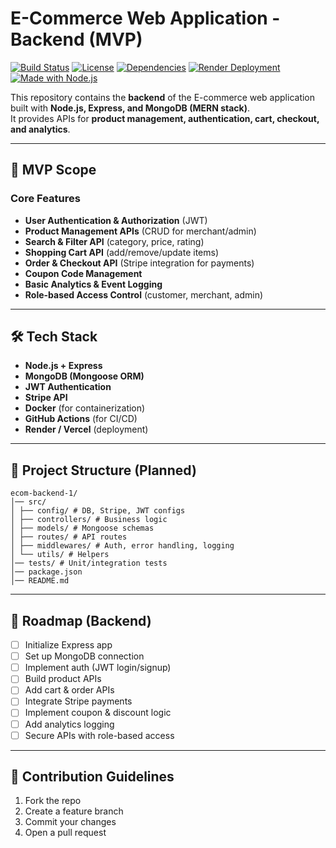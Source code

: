 # E-Commerce Web Application - Backend (MVP)

[![Build Status](https://img.shields.io/github/actions/workflow/status/Hussaini04/ecom-backend-1/ci.yml?branch=main)](https://github.com/Hussaini04/ecom-backend-1/actions)
[![License](https://img.shields.io/github/license/Hussaini04/ecom-backend-1)](LICENSE)
[![Dependencies](https://img.shields.io/librariesio/github/Hussaini04/ecom-backend-1)](https://github.com/Hussaini04/ecom-backend-1)
[![Render Deployment](https://img.shields.io/badge/deployed%20on-render-46E3B7?logo=render&logoColor=white)](https://render.com)
[![Made with Node.js](https://img.shields.io/badge/Made%20with-Node.js-339933?logo=node.js&logoColor=white)](https://nodejs.org)

This repository contains the **backend** of the E-commerce web application built with **Node.js, Express, and MongoDB (MERN stack)**.  
It provides APIs for **product management, authentication, cart, checkout, and analytics**.

---

## 🚀 MVP Scope

### Core Features
- **User Authentication & Authorization** (JWT)
- **Product Management APIs** (CRUD for merchant/admin)
- **Search & Filter API** (category, price, rating)
- **Shopping Cart API** (add/remove/update items)
- **Order & Checkout API** (Stripe integration for payments)
- **Coupon Code Management**
- **Basic Analytics & Event Logging**
- **Role-based Access Control** (customer, merchant, admin)

---

## 🛠️ Tech Stack
- **Node.js + Express**
- **MongoDB (Mongoose ORM)**
- **JWT Authentication**
- **Stripe API**
- **Docker** (for containerization)
- **GitHub Actions** (for CI/CD)
- **Render / Vercel** (deployment)

---

## 📁 Project Structure (Planned)
```
ecom-backend-1/
│── src/
│ ├── config/ # DB, Stripe, JWT configs
│ ├── controllers/ # Business logic
│ ├── models/ # Mongoose schemas
│ ├── routes/ # API routes
│ ├── middlewares/ # Auth, error handling, logging
│ └── utils/ # Helpers
│── tests/ # Unit/integration tests
│── package.json
│── README.md
```


---

## 📌 Roadmap (Backend)
- [ ] Initialize Express app
- [ ] Set up MongoDB connection
- [ ] Implement auth (JWT login/signup)
- [ ] Build product APIs
- [ ] Add cart & order APIs
- [ ] Integrate Stripe payments
- [ ] Implement coupon & discount logic
- [ ] Add analytics logging
- [ ] Secure APIs with role-based access

---

## 🤝 Contribution Guidelines
1. Fork the repo
2. Create a feature branch
3. Commit your changes
4. Open a pull request
